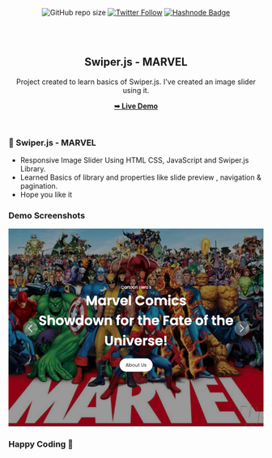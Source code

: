 <div align="center">

![GitHub repo size](https://img.shields.io/github/repo-size/Pranav-Jadhav09/responsive-error-page)
[![Twitter Follow](https://img.shields.io/twitter/follow/Pranav_Jadhav09?style=social)](https://twitter.com/Pranav_Jadhav09)
[![Hashnode Badge](https://img.shields.io/badge/Read_Blog-2962FF?style=social&logo=hashnode&logoColor=blue)](https://thejrpranav09.hashnode.dev/master-javascript-scroll-reveal-library-boost-the-user-experience)

<br />
<br />

<h2 align="center">Swiper.js - MARVEL</h2>
Project created to learn basics of Swiper.js. I've created an image slider using it.

<a href="https://pranav-jadhav09.github.io/responsive-error-page/"><strong>➥ Live Demo</strong></a>

</div>

<br />

### 👻 Swiper.js - MARVEL

- Responsive Image Slider Using HTML CSS, JavaScript and Swiper.js Library.
- Learned Basics of library and properties like slide preview , navigation & pagination.
- Hope you like it

### Demo Screenshots

![Landing Page Demo Screen](./assets/images/demo.png "Demo Screen")

### Happy Coding 🙂
